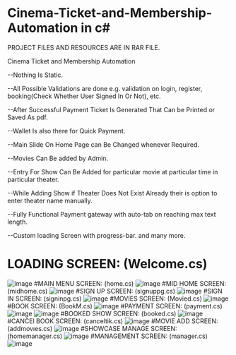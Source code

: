 # Cinema-Ticket-and-Membership-Automation in c#

PROJECT FILES AND RESOURCES ARE IN RAR FILE.

Cinema Ticket and Membership Automation

--Nothing Is Static.

--All Possible Validations are done e.g. validation on login, register, booking(Check Whether User Signed In Or Not), etc.

--After Successful Payment Ticket Is Generated That Can be Printed or Saved As pdf.

--Wallet Is also there for Quick Payment.

--Main Slide On Home Page can Be Changed whenever Required.

--Movies Can Be added by Admin.

--Entry For Show Can Be Added for particular movie at particular time in particular theater.

--While Adding Show if Theater Does Not Exist Already their is option to enter theater name manually.

--Fully Functional Payment gateway with auto-tab on reaching max text length.

--Custom loading Screen with progress-bar. and many more.

# LOADING SCREEN: (Welcome.cs)
![image](https://user-images.githubusercontent.com/44711182/171227878-995f09e8-1c40-4f87-bcd8-d519588fd897.png)
#MAIN MENU SCREEN: (home.cs)
![image](https://user-images.githubusercontent.com/44711182/171227929-430ccf11-dad1-476d-85ad-9228669e284e.png)
#MID HOME SCREEN: (midhome.cs)
![image](https://user-images.githubusercontent.com/44711182/171228054-7174a25f-c0f3-43f2-9b76-35b3ad165332.png)
#SIGN UP SCREEN: (signuppg.cs)
![image](https://user-images.githubusercontent.com/44711182/171228160-caf27e60-9c43-4fa9-8642-a4c96c082e0a.png)
#SIGN IN SCREEN: (signinpg.cs)
![image](https://user-images.githubusercontent.com/44711182/171228188-ac602a25-969e-4cd1-9696-1c8d38c576f0.png)
#MOVIES SCREEN: (Movied.cs)
![image](https://user-images.githubusercontent.com/44711182/171228431-62cfe32a-3fe9-484e-843f-a5d4bc6f94b5.png)
#BOOK SCREEN: (BookM.cs)
![image](https://user-images.githubusercontent.com/44711182/171228528-9126a77d-76d2-4ed2-97b2-fe0ee6a9df0c.png)
#PAYMENT SCREEN: (payment.cs)
![image](https://user-images.githubusercontent.com/44711182/171228656-2e509efc-a371-4c20-b439-73eff37b0f1d.png)
![image](https://user-images.githubusercontent.com/44711182/171228728-62848fe3-2bf5-4334-8972-3a822eea6db7.png)
#BOOKED SHOW SCREEN: (booked.cs)
![image](https://user-images.githubusercontent.com/44711182/171228764-b63cbb79-2781-4416-97d9-596fc69503e7.png)
#CANCEl BOOK SCREEN: (canceltik.cs)
![image](https://user-images.githubusercontent.com/44711182/171229017-e49b4417-6778-4306-9dd7-4a765edfe42a.png)
#MOVIE ADD SCREEN: (addmovıes.cs)
![image](https://user-images.githubusercontent.com/44711182/171229158-d87b8989-5e68-4685-9db1-7347cdd14c53.png)
#SHOWCASE MANAGE SCREEN: (homemanager.cs)
![image](https://user-images.githubusercontent.com/44711182/171229362-1b272775-dbcd-49ab-83f0-67f981b64e7b.png)
#MANAGEMENT SCREEN: (manager.cs)
![image](https://user-images.githubusercontent.com/44711182/171229479-8d287d17-5e33-4acb-99ed-b26b6d5c5d6c.png)
